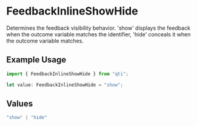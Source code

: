 # FeedbackInlineShowHide

Determines the feedback visibility behavior. 'show' displays the feedback when the outcome variable matches the identifier, 'hide' conceals it when the outcome variable matches.

## Example Usage

```typescript
import { FeedbackInlineShowHide } from "qti";

let value: FeedbackInlineShowHide = "show";
```

## Values

```typescript
"show" | "hide"
```